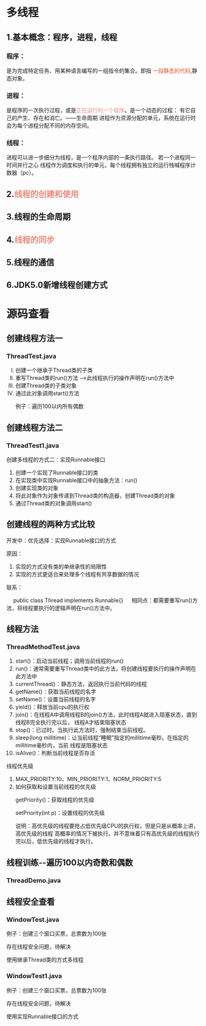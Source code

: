 # 多线程

## 1.基本概念：程序，进程，线程

### 程序：

是为完成特定任务、用某种语言编写的一组指令的集合。即指 <span style="color:#e44f26">一段静态的代码</span>,静态对象。

### 进程：

是程序的一次执行过程，或是<span style="color:#e88e82">正在运行的一个程序</span>。是一个动态的过程：
有它自己的产生、存在和消亡。——生命周期
进程作为资源分配的单元，系统在运行时会为每个进程分配不同的内存空间。

### 线程：

进程可以进一步细分为线程，是一个程序内部的一条执行路径。
若一个进程同一时间并行之心
线程作为调度和执行的单元，每个线程拥有独立的运行栈喊程序计数器（pc）。

## 2.<span style="color:#e88e82">线程的创建和使用</span>

## 3.线程的生命周期

## 4.<span style="color:#e88e82">线程的同步</span>

## 5.线程的通信

## 6.JDK5.0新增线程创建方式

# 源码查看

## 创建线程方法一

### ThreadTest.java

<ol type="I" start="1">
    <li>创建一个继承于Thread类的子类</li>
    <li>重写Thread类的run()方法 -->此线程执行的操作声明在run()方法中</li>
   <li>创建Thread类的子类对象</li>
   <li>通过此对象调用start()方法</li>
   <p>例子：遍历100以内所有偶数</p>
   </ol>

## 创建线程方法二

### ThreadTest1.java

<p>创建多线程的方式二：实现Runnable接口</p>
  <ol type="1" start="1">
     <li>创建一个实现了Runnable接口的类</li>
     <li>在实现类中实现Runnable接口中的抽象方法：run()</li>
     <li>创建实现类的对象</li>
     <li>将此对象作为对象传递到Thread类的构造器，创建Thread类的对象</li>
     <li>通过Thread类的对象调用start()</li>
     </ol>

## 创建线程的两种方式比较

<p>开发中：优先选择：实现Runnable接口的方式</p>
<p>原因：</p>
<ol type="1" start="1">
    <li>实现的方式没有类的单继承性的局限性</li>
    <li>实现的方式更适合来处理多个线程有共享数据的情况</li>
</ol>
<p>联系：</p>
&emsp; public class Thread implements Runnable{}
&emsp; 相同点：都需要重写run()方法，将线程要执行的逻辑声明在run()方法中。

## 线程方法

### ThreadMethodTest.java

<ol type="1" start="1">
     <li>start()：启动当前线程；调用当前线程的run()</li>
     <li>run()：通常需要重写Thread类中的此方法，将创建线程要执行的操作声明在此方法中</li>
     <li>currentThread()：静态方法，返回执行当前代码的线程</li>
     <li>getName()：获取当前线程的名字</li>
     <li>setName()：设置当前线程的名字</li>
     <li>yield()：释放当前cpu的执行权</li>
     <li>join()：在线程A中调用线程B的join()方法，此时线程A就进入阻塞状态，直到线程B完全执行完以后，
     线程A才结束阻塞状态</li>
     <li>stop()：已过时。当执行此方法时，强制结束当前线程。</li>
     <li>sleep(long millitime)：让当前线程“睡眠”指定的millitime毫秒。在指定的millitime毫秒内，当前
     线程是阻塞状态</li>
     <li>isAlive()：判断当前线程是否存活</li>
     </ol>
     <p>线程优先级</p>
<ol type="1" start="1">
      <li>MAX_PRIORITY:10、MIN_PRIORITY:1、NORM_PRIORITY:5</li>
      <li>如何获取和设置当前线程的优先级
      <p>getPriority()：获取线程的优先级</p>
      <p>setPriority(int p)：设置线程的优先级</p>
      <p>说明：高优先级的线程要抢占低优先级CPU的执行权，但是只是从概率上讲，高优先级的线程
        高概率的情况下被执行。并不意味着只有高优先级的线程执行完以后，低优先级的线程才执行。
      </p>
      </li>
      </ol>

## 线程训练--遍历100以内奇数和偶数

### ThreadDemo.java

## 线程安全查看

### WindowTest.java

<p>例子：创建三个窗口买票，总票数为100张</p>
<p>存在线程安全问题，待解决</p>
<p>使用继承Thread类的方式多线程</p>

### WindowTest1.java

<p>例子：创建三个窗口买票，总票数为100张</p>
<p>存在线程安全问题，待解决</p>
<p>使用实现Runnable接口的方式</p>
